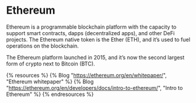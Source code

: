 # Ethereum

Ethereum is a programmable blockchain platform with the capacity to support smart contracts, dapps (decentralized apps), and other DeFi projects. The Ethereum native token is the Ether (ETH), and it’s used to fuel operations on the blockchain.

The Ethereum platform launched in 2015, and it’s now the second largest form of crypto next to Bitcoin (BTC).

{% resources %}
  {% Blog "https://ethereum.org/en/whitepaper/", "Ethereum whitepaper" %}
  {% Blog "https://ethereum.org/en/developers/docs/intro-to-ethereum/", "Intro to Ethereum" %}
{% endresources %}
